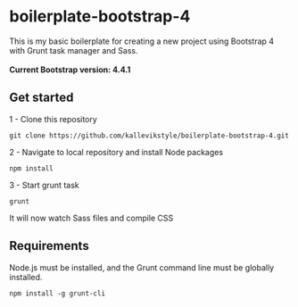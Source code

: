 # boilerplate-bootstrap-4

This is my basic boilerplate for creating a new project using Bootstrap 4 with Grunt task manager and Sass.<br><br>
**Current Bootstrap version: 4.4.1**


## Get started
1 - Clone this repository
```
git clone https://github.com/kallevikstyle/boilerplate-bootstrap-4.git
```

2 - Navigate to local repository and install Node packages
```
npm install
```

3 - Start grunt task
```
grunt
```
It will now watch Sass files and compile CSS

## Requirements
Node.js must be installed, and the Grunt command line must be globally installed.
```
npm install -g grunt-cli
```

